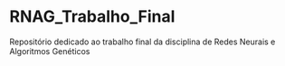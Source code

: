 # RNAG_Trabalho_Final
Repositório dedicado ao trabalho final da disciplina de Redes Neurais e Algoritmos Genéticos
